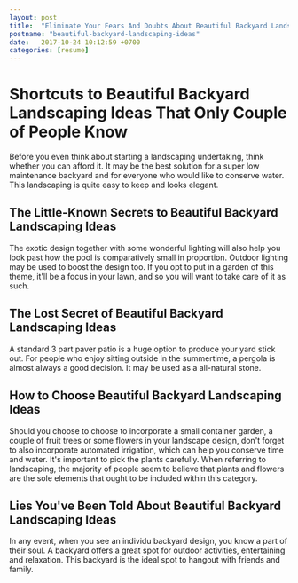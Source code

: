 ```yaml
---
layout: post
title:  "Eliminate Your Fears And Doubts About Beautiful Backyard Landscaping Ideas"
postname: "beautiful-backyard-landscaping-ideas"
date:   2017-10-24 10:12:59 +0700
categories: [resume]
---
```

 Shortcuts to Beautiful Backyard Landscaping Ideas That Only Couple of People Know 
===================================================================================

Before you even think about starting a landscaping undertaking, think whether you can afford it. It may be the best solution for a super low maintenance backyard and for everyone who would like to conserve water. This landscaping is quite easy to keep and looks elegant.

 The Little-Known Secrets to Beautiful Backyard Landscaping Ideas
-----------------------------------------------------------------

The exotic design together with some wonderful lighting will also help you look past how the pool is comparatively small in proportion. Outdoor lighting may be used to boost the design too. If you opt to put in a garden of this theme, it'll be a focus in your lawn, and so you will want to take care of it as such.

 The Lost Secret of Beautiful Backyard Landscaping Ideas 
---------------------------------------------------------

A standard 3 part paver patio is a huge option to produce your yard stick out. For people who enjoy sitting outside in the summertime, a pergola is almost always a good decision. It may be used as a all-natural stone.

 How to Choose Beautiful Backyard Landscaping Ideas 
----------------------------------------------------

Should you choose to choose to incorporate a small container garden, a couple of fruit trees or some flowers in your landscape design, don't forget to also incorporate automated irrigation, which can help you conserve time and water. It's important to pick the plants carefully. When referring to landscaping, the majority of people seem to believe that plants and flowers are the sole elements that ought to be included within this category.

 Lies You've Been Told About Beautiful Backyard Landscaping Ideas 
------------------------------------------------------------------

In any event, when you see an individu backyard design, you know a part of their soul. A backyard offers a great spot for outdoor activities, entertaining and relaxation. This backyard is the ideal spot to hangout with friends and family.
